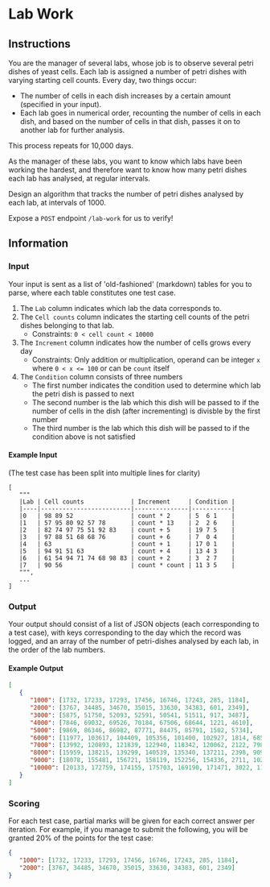 # Lab Work

## Instructions

You are the manager of several labs, whose job is to observe several petri dishes of yeast cells. Each lab is assigned a number of petri dishes with varying starting cell counts. Every day, two things occur:

- The number of cells in each dish increases by a certain amount (specified in your input).
- Each lab goes in numerical order, recounting the number of cells in each dish, and based on the number of cells in that dish, passes it on to another lab for further analysis.

This process repeats for 10,000 days.

As the manager of these labs, you want to know which labs have been working the hardest, and therefore want to know how many petri dishes each lab has analysed, at regular intervals.

Design an algorithm that tracks the number of petri dishes analysed by each lab, at intervals of 1000.

Expose a `POST` endpoint `/lab-work` for us to verify!

## Information

### Input

Your input is sent as a list of 'old-fashioned' (markdown) tables for you to parse, where each table constitutes one test case.
1. The `Lab` column indicates which lab the data corresponds to.
2. The `Cell counts` column indicates the starting cell counts of the petri dishes belonging to that lab.
   - Constraints: `0 < cell count < 10000`
3. The `Increment` column indicates how the number of cells grows every day
   - Constraints: Only addition or multiplication, operand can be integer `x` where `0 < x <= 100` or can be `count` itself
4. The `Condition` column consists of three numbers
   - The first number indicates the condition used to determine which lab the petri dish is passed to next
   - The second number is the lab which this dish will be passed to if the number of cells in the dish (after incrementing) is divisble by the first number
   - The third number is the lab which this dish will be passed to if the condition above is not satisfied 

#### Example Input

(The test case has been split into multiple lines for clarity)

```
[
   """
   |Lab | Cell counts             | Increment     | Condition |
   |----|-------------------------|---------------|-----------|
   |0   | 98 89 52                | count * 2     | 5  6 1    |
   |1   | 57 95 80 92 57 78       | count * 13    | 2  2 6    |
   |2   | 82 74 97 75 51 92 83    | count + 5     | 19 7 5    |
   |3   | 97 88 51 68 68 76       | count + 6     | 7  0 4    |
   |4   | 63                      | count + 1     | 17 0 1    |
   |5   | 94 91 51 63             | count + 4     | 13 4 3    |
   |6   | 61 54 94 71 74 68 98 83 | count + 2     | 3  2 7    |
   |7   | 90 56                   | count * count | 11 3 5    |
   """,
   ...
]
```

### Output

Your output should consist of a list of JSON objects (each corresponding to a test case), with keys corresponding to the day which the record was logged, and an array of the number of petri-dishes analysed by each lab, in the order of the lab numbers.

#### Example Output

```json
[
   {
      "1000": [1732, 17233, 17293, 17456, 16746, 17243, 285, 1184],
      "2000": [3767, 34485, 34670, 35015, 33630, 34383, 601, 2349],
      "3000": [5875, 51750, 52093, 52591, 50541, 51511, 917, 3487],
      "4000": [7846, 69032, 69526, 70184, 67506, 68644, 1221, 4610],
      "5000": [9869, 86346, 86982, 87771, 84475, 85791, 1502, 5734],
      "6000": [11977, 103617, 104409, 105356, 101400, 102927, 1814, 6857],
      "7000": [13992, 120893, 121839, 122940, 118342, 120062, 2122, 7984],
      "8000": [15959, 138215, 139299, 140539, 135340, 137211, 2398, 9098],
      "9000": [18078, 155481, 156721, 158119, 152256, 154336, 2711, 10237],
      "10000": [20133, 172759, 174155, 175703, 169190, 171471, 3022, 11362]
   }
]
```

### Scoring

For each test case, partial marks will be given for each correct answer per iteration. For example, if you manage to submit the following, you will be granted 20% of the points for the test case:

```json
{
   "1000": [1732, 17233, 17293, 17456, 16746, 17243, 285, 1184],
   "2000": [3767, 34485, 34670, 35015, 33630, 34383, 601, 2349]
}
```